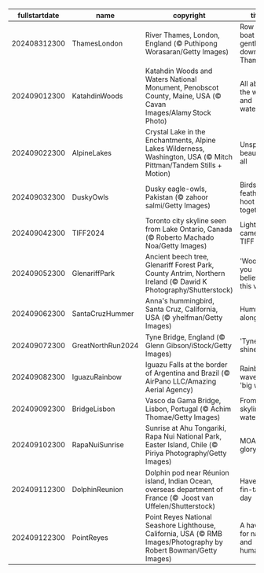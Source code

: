 |fullstartdate|name|copyright|title|image|
|--|--|--|--|--|
202408312300|ThamesLondon|River Thames, London, England (© Puthipong Worasaran/Getty Images)|Row your boat gently down the Thames|![](/en-GB/2024/09/202408312300ThamesLondon.jpg)|
202409012300|KatahdinWoods|Katahdin Woods and Waters National Monument, Penobscot County, Maine, USA (© Cavan Images/Alamy Stock Photo)|All about the woods and waters|![](/en-GB/2024/09/202409012300KatahdinWoods.jpg)|
202409022300|AlpineLakes|Crystal Lake in the Enchantments, Alpine Lakes Wilderness, Washington, USA (© Mitch Pittman/Tandem Stills + Motion)|Unspoiled beauty for all|![](/en-GB/2024/09/202409022300AlpineLakes.jpg)|
202409032300|DuskyOwls|Dusky eagle-owls, Pakistan (© zahoor salmi/Getty Images)|Birds of a feather hoot together|![](/en-GB/2024/09/202409032300DuskyOwls.jpg)|
202409042300|TIFF2024|Toronto city skyline seen from Lake Ontario, Canada (© Roberto Machado Noa/Getty Images)|Lights, camera, TIFF '24!|![](/en-GB/2024/09/202409042300TIFF2024.jpg)|
202409052300|GlenariffPark|Ancient beech tree, Glenariff Forest Park, County Antrim, Northern Ireland (© Dawid K Photography/Shutterstock)|'Wood' you believe this view?|![](/en-GB/2024/09/202409052300GlenariffPark.jpg)|
202409062300|SantaCruzHummer|Anna's hummingbird, Santa Cruz, California, USA (© yhelfman/Getty Images)|Humming along|![](/en-GB/2024/09/202409062300SantaCruzHummer.jpg)|
202409072300|GreatNorthRun2024|Tyne Bridge, England (© Glenn Gibson/iStock/Getty Images)|'Tyne' to shine|![](/en-GB/2024/09/202409072300GreatNorthRun2024.jpg)|
202409082300|IguazuRainbow|Iguazu Falls at the border of Argentina and Brazil (© AirPano LLC/Amazing Aerial Agency)|Rainbow waves in 'big water'|![](/en-GB/2024/09/202409082300IguazuRainbow.jpg)|
202409092300|BridgeLisbon|Vasco da Gama Bridge, Lisbon, Portugal (© Achim Thomae/Getty Images)|From skyline to water|![](/en-GB/2024/09/202409092300BridgeLisbon.jpg)|
202409102300|RapaNuiSunrise|Sunrise at Ahu Tongariki, Rapa Nui National Park, Easter Island, Chile (© Piriya Photography/Getty Images)|MOAIrning glory!|![](/en-GB/2024/09/202409102300RapaNuiSunrise.jpg)|
202409112300|DolphinReunion|Dolphin pod near Réunion island, Indian Ocean, overseas department of France (©  Joost van Uffelen/Shutterstock)|Have a fin-tastic day|![](/en-GB/2024/09/202409112300DolphinReunion.jpg)|
202409122300|PointReyes|Point Reyes National Seashore Lighthouse, California, USA (©  RMB Images/Photography by Robert Bowman/Getty Images)|A haven for nature and humans|![](/en-GB/2024/09/202409122300PointReyes.jpg)|

